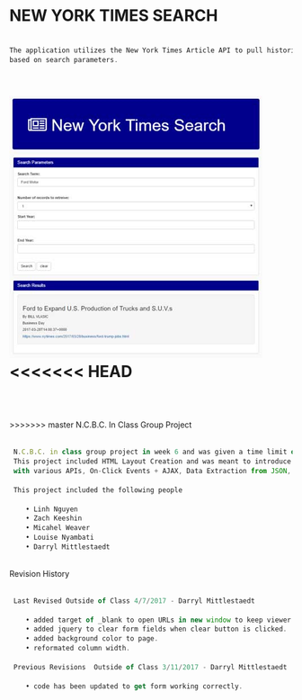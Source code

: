 # NEW YORK TIMES SEARCH

```javascript

The application utilizes the New York Times Article API to pull historic articles
based on search parameters.
 

```
![New York Times API](assets/images/nyt-api.jpg)
<<<<<<< HEAD
<br><br>
=======
<br>
>>>>>>> master
N.C.B.C. In Class Group Project

```javascript

 N.C.B.C. in class group project in week 6 and was given a time limit of 30 minuets to complete.
 This project included HTML Layout Creation and was meant to introduce us to the NYT API and working
 with various APIs, On-Click Events + AJAX, Data Extraction from JSON, HTML Display, and Bug Handling.

 This project included the following people
	
	• Linh Nguyen
	• Zach Keeshin
	• Micahel Weaver
	• Louise Nyambati
	• Darryl Mittlestaedt 

```
<br>
Revision History

```javascript

 Last Revised Outside of Class 4/7/2017 - Darryl Mittlestaedt

 	• added target of _blank to open URLs in new window to keep viewer on page.
 	• added jquery to clear form fields when clear button is clicked.
 	• added background color to page.
 	• reformated column width.

 Previous Revisions  Outside of Class 3/11/2017 - Darryl Mittlestaedt

 	• code has been updated to get form working correctly.

```
